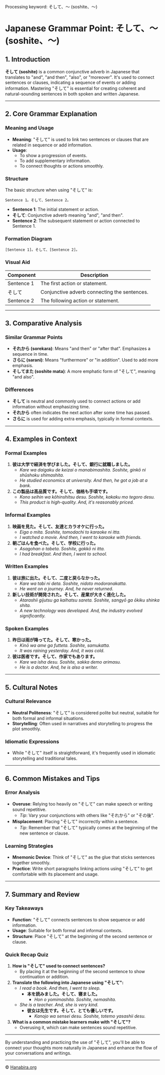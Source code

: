 Processing keyword: そして、～ (soshite、～)
# Japanese Grammar Point: そして、～ (soshite、～)

## 1. Introduction
**そして (soshite)** is a common conjunctive adverb in Japanese that translates to "and", "and then", "also", or "moreover". It's used to connect sentences or clauses, indicating a sequence of events or adding information. Mastering "そして" is essential for creating coherent and natural-sounding sentences in both spoken and written Japanese.

---
## 2. Core Grammar Explanation
### Meaning and Usage
- **Meaning**: "そして" is used to link two sentences or clauses that are related in sequence or add information.
- **Usage**:
  - To show a progression of events.
  - To add supplementary information.
  - To connect thoughts or actions smoothly.
### Structure
The basic structure when using "そして" is:
```
Sentence 1。そして、Sentence 2。
```
- **Sentence 1**: The initial statement or action.
- **そして**: Conjunctive adverb meaning "and", "and then".
- **Sentence 2**: The subsequent statement or action connected to Sentence 1.
### Formation Diagram
```plaintext
[Sentence 1]。そして、[Sentence 2]。
```
### Visual Aid
| Component    | Description                                 |
|--------------|---------------------------------------------|
| Sentence 1   | The first action or statement.              |
| そして       | Conjunctive adverb connecting the sentences. |
| Sentence 2   | The following action or statement.          |
---
## 3. Comparative Analysis
### Similar Grammar Points
- **それから (sorekara)**: Means "and then" or "after that". Emphasizes a sequence in time.
- **さらに (sarani)**: Means "furthermore" or "in addition". Used to add more emphasis.
- **そしてまた (soshite mata)**: A more emphatic form of "そして", meaning "and also".
### Differences
- **そして** is neutral and commonly used to connect actions or add information without emphasizing time.
- **それから** often indicates the next action after some time has passed.
- **さらに** is used for adding extra emphasis, typically in formal contexts.
---
## 4. Examples in Context
### Formal Examples
1. **彼は大学で経済を学びました。そして、銀行に就職しました。**
   - *Kare wa daigaku de keizai o manabimashita. Soshite, ginkō ni shūshoku shimashita.*
   - *He studied economics at university. And then, he got a job at a bank.*
2. **この製品は高品質です。そして、価格も手頃です。**
   - *Kono seihin wa kōhinshitsu desu. Soshite, kakaku mo tegoro desu.*
   - *This product is high-quality. And, it's reasonably priced.*
### Informal Examples
1. **映画を見た。そして、友達とカラオケに行った。**
   - *Eiga o mita. Soshite, tomodachi to karaoke ni itta.*
   - *I watched a movie. And then, I went to karaoke with friends.*
2. **朝ごはんを食べた。そして、学校に行った。**
   - *Asagohan o tabeta. Soshite, gakkō ni itta.*
   - *I had breakfast. And then, I went to school.*
### Written Examples
1. **彼は旅に出た。そして、二度と戻らなかった。**
   - *Kare wa tabi ni deta. Soshite, nidoto modoranakatta.*
   - *He went on a journey. And, he never returned.*
2. **新しい技術が開発された。そして、産業が大きく進化した。**
   - *Atarashii gijutsu ga kaihatsu sareta. Soshite, sangyō ga ōkiku shinka shita.*
   - *A new technology was developed. And, the industry evolved significantly.*
### Spoken Examples
1. **昨日は雨が降ってた。そして、寒かった。**
   - *Kinō wa ame ga futteta. Soshite, samukatta.*
   - *It was raining yesterday. And, it was cold.*
2. **彼は医者です。そして、作家でもあります。**
   - *Kare wa isha desu. Soshite, sakka demo arimasu.*
   - *He is a doctor. And, he is also a writer.*
---
## 5. Cultural Notes
### Cultural Relevance
- **Neutral Politeness**: "そして" is considered polite but neutral, suitable for both formal and informal situations.
- **Storytelling**: Often used in narratives and storytelling to progress the plot smoothly.
### Idiomatic Expressions
- While "そして" itself is straightforward, it's frequently used in idiomatic storytelling and traditional tales.
---
## 6. Common Mistakes and Tips
### Error Analysis
- **Overuse**: Relying too heavily on "そして" can make speech or writing sound repetitive.
  - *Tip*: Vary your conjunctions with others like "それから" or "その後".
- **Misplacement**: Placing "そして" incorrectly within a sentence.
  - *Tip*: Remember that "そして" typically comes at the beginning of the new sentence or clause.
### Learning Strategies
- **Mnemonic Device**: Think of "そして" as the glue that sticks sentences together smoothly.
- **Practice**: Write short paragraphs linking actions using "そして" to get comfortable with its placement and usage.
---
## 7. Summary and Review
### Key Takeaways
- **Function**: "そして" connects sentences to show sequence or add information.
- **Usage**: Suitable for both formal and informal contexts.
- **Structure**: Place "そして" at the beginning of the second sentence or clause.
### Quick Recap Quiz
1. **How is "そして" used to connect sentences?**
   - By placing it at the beginning of the second sentence to show continuation or addition.
2. **Translate the following into Japanese using "そして":**
   - *I read a book. And then, I went to sleep.*
     - **本を読みました。そして、寝ました。**
       - *Hon o yomimashita. Soshite, nemashita.*
   - *She is a teacher. And, she is very kind.*
     - **彼女は先生です。そして、とても優しいです。**
       - *Kanojo wa sensei desu. Soshite, totemo yasashii desu.*
3. **What is a common mistake learners make with "そして"?**
   - Overusing it, which can make sentences sound repetitive.
---
By understanding and practicing the use of "そして", you'll be able to connect your thoughts more naturally in Japanese and enhance the flow of your conversations and writings.


---

© [Hanabira.org](https://hanabira.org)
